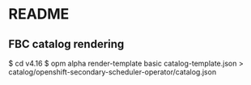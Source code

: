 # README

## FBC catalog rendering

$ cd v4.16
$ opm alpha render-template basic catalog-template.json > catalog/openshift-secondary-scheduler-operator/catalog.json
